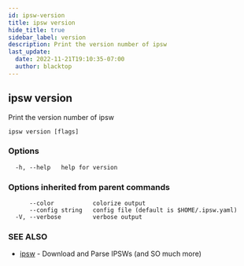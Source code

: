 ```yaml
---
id: ipsw-version
title: ipsw version
hide_title: true
sidebar_label: version
description: Print the version number of ipsw
last_update:
  date: 2022-11-21T19:10:35-07:00
  author: blacktop
---
```

## ipsw version

Print the version number of ipsw

```
ipsw version [flags]
```

### Options

```
  -h, --help   help for version
```

### Options inherited from parent commands

```
      --color           colorize output
      --config string   config file (default is $HOME/.ipsw.yaml)
  -V, --verbose         verbose output
```

### SEE ALSO

* [ipsw](/docs/cli/version/ipsw)	 - Download and Parse IPSWs (and SO much more)

